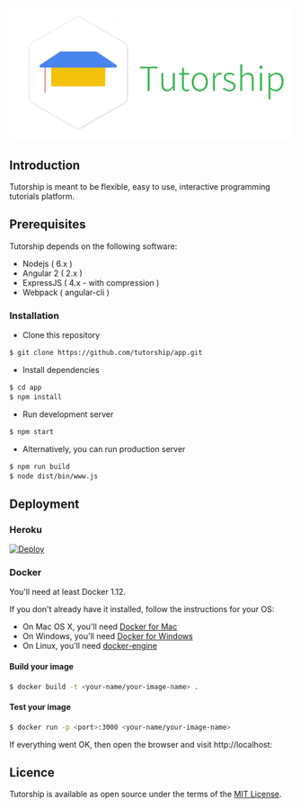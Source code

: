 ![Tutorship logo](./src/assets/banner.png)

## Introduction

Tutorship is meant to be flexible, easy to use, interactive programming tutorials platform.

## Prerequisites

Tutorship depends on the following software:

- Nodejs ( 6.x )
- Angular 2 ( 2.x )
- ExpressJS ( 4.x - with compression )
- Webpack ( angular-cli )


### Installation

- Clone this repository

```bash
$ git clone https://github.com/tutorship/app.git
```

- Install dependencies

```bash
$ cd app
$ npm install
```

- Run development server

```bash
$ npm start
```

- Alternatively, you can run production server

```bash
$ npm run build
$ node dist/bin/www.js
```

## Deployment

### Heroku

[![Deploy](https://www.herokucdn.com/deploy/button.png)](https://heroku.com/deploy?template=https://github.com/tutorship/app/tree/master)

### Docker

You'll need at least Docker 1.12.

If you don't already have it installed, follow the instructions for your OS:

- On Mac OS X, you'll need [Docker for Mac](https://docs.docker.com/engine/installation/mac/)
- On Windows, you'll need [Docker for Windows](https://docs.docker.com/engine/installation/windows/)
- On Linux, you'll need [docker-engine](https://docs.docker.com/engine/installation/)

#### Build your image

```bash
$ docker build -t <your-name/your-image-name> .
```

#### Test your image

```bash
$ docker run -p <port>:3000 <your-name/your-image-name>
```

If everything went OK, then open the browser and visit http://localhost:<port>


## Licence

Tutorship is available as open source under the terms of the [MIT License](http://opensource.org/licenses/MIT).
